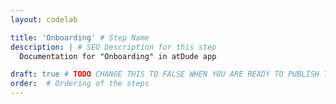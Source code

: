 ```yaml
---
layout: codelab

title: 'Onboarding' # Step Name
description: | # SEO Description for this step
  Documentation for "Onboarding" in atDude app

draft: true # TODO CHANGE THIS TO FALSE WHEN YOU ARE READY TO PUBLISH THE PAGE
order:  # Ordering of the steps
---
```



